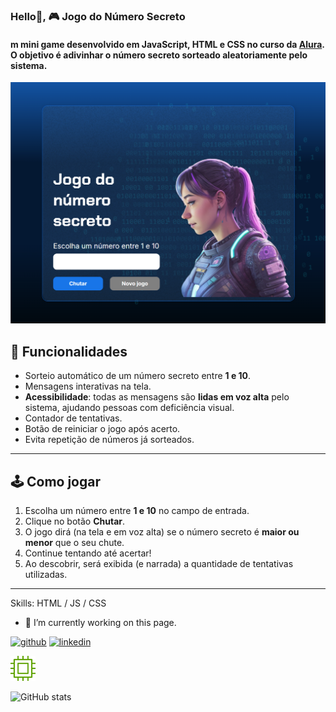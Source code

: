 ### Hello👋, 🎮 Jogo do Número Secreto
#### m mini game desenvolvido em **JavaScript, HTML e CSS** no curso da [Alura](https://www.alura.com.br/).   O objetivo é adivinhar o número secreto sorteado aleatoriamente pelo sistema.
![m mini game desenvolvido em **JavaScript, HTML e CSS** no curso da [Alura](https://www.alura.com.br/).   O objetivo é adivinhar o número secreto sorteado aleatoriamente pelo sistema.](https://github.com/deadpoolcyber/jogoDoNumeroSecreto/blob/main/img/banner.png)

## 🚀 Funcionalidades
- Sorteio automático de um número secreto entre **1 e 10**.  
- Mensagens interativas na tela.  
- **Acessibilidade**: todas as mensagens são **lidas em voz alta** pelo sistema, ajudando pessoas com deficiência visual.  
- Contador de tentativas.  
- Botão de reiniciar o jogo após acerto.  
- Evita repetição de números já sorteados.  

---

## 🕹️ Como jogar
1. Escolha um número entre **1 e 10** no campo de entrada.  
2. Clique no botão **Chutar**.  
3. O jogo dirá (na tela e em voz alta) se o número secreto é **maior ou menor** que o seu chute.  
4. Continue tentando até acertar!  
5. Ao descobrir, será exibida (e narrada) a quantidade de tentativas utilizadas.  

---

Skills: HTML / JS /  CSS

- 🔭 I’m currently working on this page. 


[<img src='https://cdn.jsdelivr.net/npm/simple-icons@3.0.1/icons/github.svg' alt='github' height='40'>](https://github.com/https://github.com/deadpoolcyber/jogoDoNumeroSecreto/tree/main)  [<img src='https://cdn.jsdelivr.net/npm/simple-icons@3.0.1/icons/linkedin.svg' alt='linkedin' height='40'>](https://www.linkedin.com/in/https://www.linkedin.com/in/david-brasil-9980a4103//)  

<a href='https://docs.github.com/en/developers'><img src='https://raw.githubusercontent.com/acervenky/animated-github-badges/master/assets/devbadge.gif' width='40' height='40'></a> 

![GitHub stats](https://github-readme-stats.vercel.app/api?username=https://github.com/deadpoolcyber/jogoDoNumeroSecreto/tree/main&show_icons=true)  

